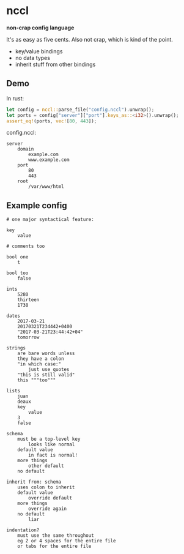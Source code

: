 # nccl

**non-crap config language**

It's as easy as five cents. Also not crap, which is kind of the point.

* key/value bindings
* no data types
* inherit stuff from other bindings

## Demo

In rust:

```rust
let config = nccl::parse_file("config.nccl").unwrap();
let ports = config["server"]["port"].keys_as::<i32>().unwrap();
assert_eq!(ports, vec![80, 443]);
```

config.nccl:

```
server
    domain
        example.com
        www.example.com
    port
        80
        443
    root
        /var/www/html
```

## Example config

```
# one major syntactical feature:

key
    value

# comments too

bool one
    t

bool too
    false

ints
    5280
    thirteen
    1738

dates
    2017-03-21
    20170321T234442+0400
    "2017-03-21T23:44:42+04"
    tomorrow

strings
    are bare words unless
    they have a colon
    "in which case:"
        just use quotes
    "this is still valid"
    this """too"""

lists
    juan
    deaux
    key
        value
    3
    false

schema
    must be a top-level key
        looks like normal
    default value
        in fact is normal!
    more things
        other default
    no default

inherit from: schema
    uses colon to inherit
    default value
        override default
    more things
        override again
    no default
        liar

indentation?
    must use the same throughout
    eg 2 or 4 spaces for the entire file
    or tabs for the entire file
```

